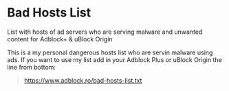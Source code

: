 # Bad Hosts List
List with hosts of ad servers who are serving malware and unwanted content for Adblock+ &amp; uBlock Origin

This is a my personal dangerous hosts list who are servin malware using ads.
If you want to use my list add in your Adblock Plus or uBlock Origin the line from bottom:

>https://www.adblock.ro/bad-hosts-list.txt
